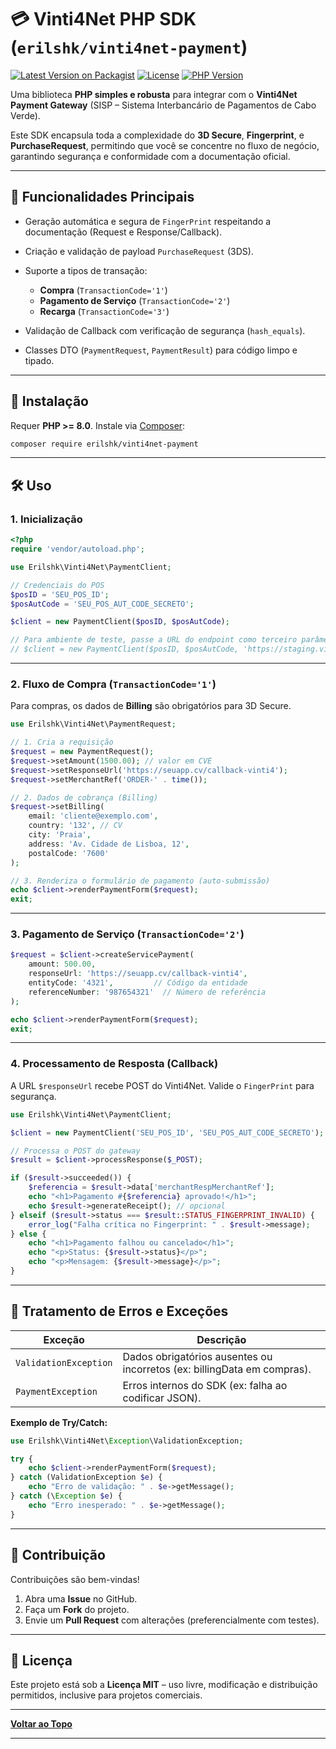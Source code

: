 # 💳 Vinti4Net PHP SDK (`erilshk/vinti4net-payment`)

[![Latest Version on Packagist](https://img.shields.io/packagist/v/erilshk/vinti4net-payment.svg)](https://packagist.org/packages/erilshk/vinti4net-payment)
[![License](https://img.shields.io/github/license/erilshk/vinti4net-payment)](https://github.com/erilshk/vinti4net-payment/blob/main/LICENSE)
[![PHP Version](https://img.shields.io/packagist/php-v/erilshk/vinti4net-payment.svg)](https://packagist.org/packages/erilshk/vinti4net-payment)

Uma biblioteca **PHP simples e robusta** para integrar com o **Vinti4Net Payment Gateway** (SISP – Sistema Interbancário de Pagamentos de Cabo Verde).

Este SDK encapsula toda a complexidade do **3D Secure**, **Fingerprint**, e **PurchaseRequest**, permitindo que você se concentre no fluxo de negócio, garantindo segurança e conformidade com a documentação oficial.

---

## 🌟 Funcionalidades Principais

* Geração automática e segura de `FingerPrint` respeitando a documentação (Request e Response/Callback).
* Criação e validação de payload `PurchaseRequest` (3DS).
* Suporte a tipos de transação:

  * **Compra** (`TransactionCode='1'`)
  * **Pagamento de Serviço** (`TransactionCode='2'`)
  * **Recarga** (`TransactionCode='3'`)
* Validação de Callback com verificação de segurança (`hash_equals`).
* Classes DTO (`PaymentRequest`, `PaymentResult`) para código limpo e tipado.

---

## 🚀 Instalação

Requer **PHP >= 8.0**. Instale via [Composer](https://getcomposer.org/):

```bash
composer require erilshk/vinti4net-payment
```

---

## 🛠️ Uso

### 1. Inicialização

```php
<?php
require 'vendor/autoload.php';

use Erilshk\Vinti4Net\PaymentClient;

// Credenciais do POS
$posID = 'SEU_POS_ID';
$posAutCode = 'SEU_POS_AUT_CODE_SECRETO';

$client = new PaymentClient($posID, $posAutCode);

// Para ambiente de teste, passe a URL do endpoint como terceiro parâmetro
// $client = new PaymentClient($posID, $posAutCode, 'https://staging.vinti4net.cv/BizMPIOnUs/CardPayment');
```

---

### 2. Fluxo de Compra (`TransactionCode='1'`)

Para compras, os dados de **Billing** são obrigatórios para 3D Secure.

```php
use Erilshk\Vinti4Net\PaymentRequest;

// 1. Cria a requisição
$request = new PaymentRequest();
$request->setAmount(1500.00); // valor em CVE
$request->setResponseUrl('https://seuapp.cv/callback-vinti4');
$request->setMerchantRef('ORDER-' . time());

// 2. Dados de cobrança (Billing)
$request->setBilling(
    email: 'cliente@exemplo.com',
    country: '132', // CV
    city: 'Praia',
    address: 'Av. Cidade de Lisboa, 12',
    postalCode: '7600'
);

// 3. Renderiza o formulário de pagamento (auto-submissão)
echo $client->renderPaymentForm($request);
exit;
```

---

### 3. Pagamento de Serviço (`TransactionCode='2'`)

```php
$request = $client->createServicePayment(
    amount: 500.00,
    responseUrl: 'https://seuapp.cv/callback-vinti4',
    entityCode: '4321',         // Código da entidade
    referenceNumber: '987654321'  // Número de referência
);

echo $client->renderPaymentForm($request);
exit;
```

---

### 4. Processamento de Resposta (Callback)

A URL `$responseUrl` recebe POST do Vinti4Net. Valide o `FingerPrint` para segurança.

```php
use Erilshk\Vinti4Net\PaymentClient;

$client = new PaymentClient('SEU_POS_ID', 'SEU_POS_AUT_CODE_SECRETO');

// Processa o POST do gateway
$result = $client->processResponse($_POST);

if ($result->succeeded()) {
    $referencia = $result->data['merchantRespMerchantRef'];
    echo "<h1>Pagamento #{$referencia} aprovado!</h1>";
    echo $result->generateReceipt(); // opcional
} elseif ($result->status === $result::STATUS_FINGERPRINT_INVALID) {
    error_log("Falha crítica no Fingerprint: " . $result->message);
} else {
    echo "<h1>Pagamento falhou ou cancelado</h1>";
    echo "<p>Status: {$result->status}</p>";
    echo "<p>Mensagem: {$result->message}</p>";
}
```

---

## 🚨 Tratamento de Erros e Exceções

| Exceção               | Descrição                                                               |
| --------------------- | ----------------------------------------------------------------------- |
| `ValidationException` | Dados obrigatórios ausentes ou incorretos (ex: billingData em compras). |
| `PaymentException`    | Erros internos do SDK (ex: falha ao codificar JSON).                    |

**Exemplo de Try/Catch:**

```php
use Erilshk\Vinti4Net\Exception\ValidationException;

try {
    echo $client->renderPaymentForm($request);
} catch (ValidationException $e) {
    echo "Erro de validação: " . $e->getMessage();
} catch (\Exception $e) {
    echo "Erro inesperado: " . $e->getMessage();
}
```

---

## 🤝 Contribuição

Contribuições são bem-vindas!

1. Abra uma **Issue** no GitHub.
2. Faça um **Fork** do projeto.
3. Envie um **Pull Request** com alterações (preferencialmente com testes).

---

## 📄 Licença

Este projeto está sob a **Licença MIT** – uso livre, modificação e distribuição permitidos, inclusive para projetos comerciais.

---

**[Voltar ao Topo](#)**

---